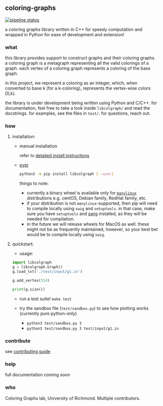 ## coloring-graphs
[![pipeline status](https://aalok-sathe.gitlab.io/coloring-graphs/build.svg?v=1904688750942904886)](https://gitlab.com/aalok-sathe/coloring-graphs/)

a coloring graphs library written in C++ for speedy computation and wrapped in
Python for ease of development and extension!

### what
this library provides support to construct graphs and their coloring graphs.
a coloring graph is a metagraph representing all the valid colorings of a graph.
each vertex of a coloring graph represents a coloring of the base graph.

in this project, we represent a coloring as an integer, which, when converted to
base k (for a k-coloring), represents the vertex-wise colors [0,k).

the library is under development being written using Python and C/C++.
for documentation, feel free to take a look inside `libcolgraph/` and read the docstrings.
for examples, see the files in `test/`.
for questions, reach out.

### how
1. installation:

    - manual installation

        refer to [detailed install instructions](INSTALL.md)
        
    
    - [pypi](https://pypi.org/project/libcolgraph/) 

        ```bash
        python3 -m pip install libcolgraph [--user]
        ```

        things to note:
        - currently a binary wheel is available only for [`manylinux`](https://www.python.org/dev/peps/pep-0513/)
          distributions e.g. centOS, Debian family, RedHat family, etc.
        - if your distribution is not `manylinux`-supported, then pip
          will need to compile locally using `swig` and `setuptools`.
          in that case, make sure you have `setuptools` and
          [swig](http://www.swig.org/download.html) installed, as they
          will be needed for compilation.
        - in the future we will release wheels for MacOS as well. these
          might not be as frequently maintained, however, so your best
          bet would be to compile locally using `swig`.


2. quickstart:

    - usage:

    ```python
    import libcolgraph
    g = libcolgraph.Graph()
    g.load_txt('./test/input/g1.in')
    
    g.add_vertex(314)
    
    print(g.size())
    ```

    - run a test suite!
    `make test`

    - try the sandbox file (`test/sandbox.py`) to see how plotting works (currently pure python-only)
        - `python3 test/sandbox.py 3`
        - `python3 test/sandbox.py 3 test/input/g1.in`


### contribute

see [contributing guide](CONTRIBUTING.md)

### help

full documentation coming soon


### who

Coloring Graphs lab, University of Richmond. Multiple contributors.















